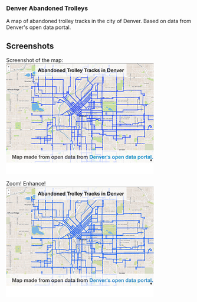 ### Denver Abandoned Trolleys

A map of abandoned trolley tracks in the city of Denver. Based on data from Denver's open data portal.

## Screenshots
Screenshot of the map:
![Screenshot of the map!](https://raw.githubusercontent.com/drewrwilson/denver-trolley-tracks/master/denver-abandoned-trolleys.jpg "Zoom! Enhance!")

Zoom! Enhance!
![Zoom Enhance!](https://raw.githubusercontent.com/drewrwilson/denver-trolley-tracks/master/denver-abandoned-trolleys.gif "Zoom! Enhance!")
